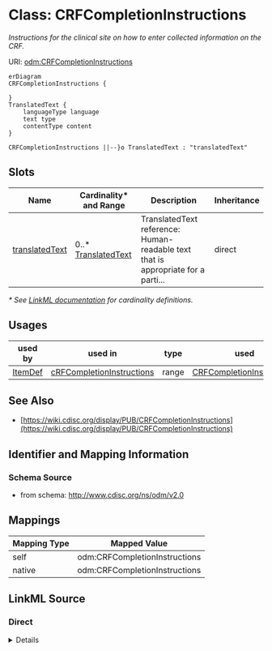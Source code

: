 # Class: CRFCompletionInstructions

_Instructions for the clinical site on how to enter collected information on the CRF._




URI: [odm:CRFCompletionInstructions](http://www.cdisc.org/ns/odm/v2.0/CRFCompletionInstructions)


```mermaid
erDiagram
CRFCompletionInstructions {

}
TranslatedText {
    languageType language  
    text type  
    contentType content  
}

CRFCompletionInstructions ||--}o TranslatedText : "translatedText"

```



<!-- no inheritance hierarchy -->


## Slots

| Name | Cardinality* and Range | Description | Inheritance |
| ---  | --- | --- | --- |
| [translatedText](translatedText.md) | 0..* <br/> [TranslatedText](TranslatedText.md) | TranslatedText reference: Human-readable text that is appropriate for a parti... | direct |

_* See [LinkML documentation](https://linkml.io/linkml/schemas/slots.html#slot-cardinality) for cardinality definitions._




## Usages

| used by | used in | type | used |
| ---  | --- | --- | --- |
| [ItemDef](ItemDef.md) | [cRFCompletionInstructions](cRFCompletionInstructions.md) | range | [CRFCompletionInstructions](CRFCompletionInstructions.md) |






## See Also

* [https://wiki.cdisc.org/display/PUB/CRFCompletionInstructions](https://wiki.cdisc.org/display/PUB/CRFCompletionInstructions)

## Identifier and Mapping Information







### Schema Source


* from schema: http://www.cdisc.org/ns/odm/v2.0





## Mappings

| Mapping Type | Mapped Value |
| ---  | ---  |
| self | odm:CRFCompletionInstructions |
| native | odm:CRFCompletionInstructions |





## LinkML Source

<!-- TODO: investigate https://stackoverflow.com/questions/37606292/how-to-create-tabbed-code-blocks-in-mkdocs-or-sphinx -->

### Direct

<details>
```yaml
name: CRFCompletionInstructions
description: Instructions for the clinical site on how to enter collected information
  on the CRF.
from_schema: http://www.cdisc.org/ns/odm/v2.0
see_also:
- https://wiki.cdisc.org/display/PUB/CRFCompletionInstructions
rank: 1000
slots:
- translatedText
slot_usage:
  translatedText:
    name: translatedText
    multivalued: true
    domain_of:
    - Description
    - Question
    - Definition
    - Prompt
    - CRFCompletionInstructions
    - ImplementationNotes
    - CDISCNotes
    - ErrorMessage
    - Decode
    - Comment
    range: TranslatedText
    inlined: true
    inlined_as_list: true
class_uri: odm:CRFCompletionInstructions

```
</details>

### Induced

<details>
```yaml
name: CRFCompletionInstructions
description: Instructions for the clinical site on how to enter collected information
  on the CRF.
from_schema: http://www.cdisc.org/ns/odm/v2.0
see_also:
- https://wiki.cdisc.org/display/PUB/CRFCompletionInstructions
rank: 1000
slot_usage:
  translatedText:
    name: translatedText
    multivalued: true
    domain_of:
    - Description
    - Question
    - Definition
    - Prompt
    - CRFCompletionInstructions
    - ImplementationNotes
    - CDISCNotes
    - ErrorMessage
    - Decode
    - Comment
    range: TranslatedText
    inlined: true
    inlined_as_list: true
attributes:
  translatedText:
    name: translatedText
    description: 'TranslatedText reference: Human-readable text that is appropriate
      for a particular language. TranslatedText elements typically occur in a series,
      presenting a set of alternative textual renditions for different languages and
      types.'
    from_schema: http://www.cdisc.org/ns/odm/v2.0
    rank: 1000
    multivalued: true
    identifier: false
    alias: translatedText
    owner: CRFCompletionInstructions
    domain_of:
    - Description
    - Question
    - Definition
    - Prompt
    - CRFCompletionInstructions
    - ImplementationNotes
    - CDISCNotes
    - ErrorMessage
    - Decode
    - Comment
    range: TranslatedText
    inlined: true
    inlined_as_list: true
class_uri: odm:CRFCompletionInstructions

```
</details>